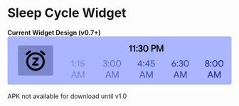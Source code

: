 # Sleep Cycle Widget
**Current Widget Design (v0.7+)**
![Current Widget Design (v0.7+)](
      /app/src/main/res/drawable/light_widget_preview.png?raw=true
     "v0.7 Design")
     
APK not available for download until v1.0
